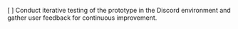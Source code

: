 [ ] Conduct iterative testing of the prototype in the Discord environment and gather user feedback for continuous improvement.